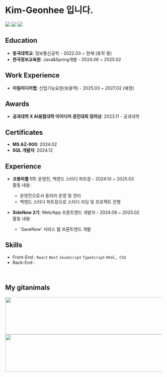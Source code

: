 # Kim-Geonhee 입니다.


<a href="mailto:kafoo0105@gmail.com"><img
    src="https://img.shields.io/badge/Gmail-EA4335?style=flat-square&logo=Gmail&logoColor=white&link=kafoo0105@gmail.com" /></a>
<a href="https://velog.io/@kafoo0105/posts"><img
    src="https://img.shields.io/badge/Velog-EA4365?style=flat-square&logo=Velog&logoColor=white&link=(https://velog.io/@kafoo0105/posts)" /></a>
<a href="https://platinum-beam-072.notion.site/1157467b564580d9bdb5d522fd9be5d3"><img
    src="https://img.shields.io/badge/Notion-000000?style=flat-square&logo=notion&logoColor=white" /></a>


## Education

- **동국대학교**: 정보통신공학 - 2022.03 ~ 현재 (휴학 중)  
- **한국정보교육원**: Java&Spring개발 - 2024.08 ~ 2025.02

## Work Experience

- **미림미디어랩**: 산업기능요원(보충역) - 2025.03 ~ 2027.02 (예정)  

## Awards

- **공과대학 X AI융합대학 아이디어 경진대회 장려상**: 2023.11 - 공과대학  

## Certificates

- **MS AZ-900**: 2024.02  
- **SQL 개발자**: 2024.12

## Experience

- **코봉피플 1기**: 운영진, 백엔드 스터디 파트장 - 2024.10 ~ 2025.03  
  활동 내용:
  - 운영진으로서 동아리 운영 및 관리
  - 백엔드 스터디 파트장으로 스터디 리딩 및 프로젝트 진행

- **SideNow 2기**: Web/App 프론트엔드 개발자 - 2024.09 ~ 2025.02  
  활동 내용:
  - 'SaveNow' 서비스 웹 프론트엔드 개발
  
## Skills

- Front-End : `React` `Next` `JavaScript` `TypeScript` `Html, CSS`
- Back-End : 


</div>

<br>

## My gitanimals

<a href="https://github.com/devxb/gitanimals">
  <img
    src="https://render.gitanimals.org/lines/kafoo0105?pet-id=654904966268974588"
    width="1000"
    height="120"
  />
</a>
  

<a href="https://github.com/devxb/gitanimals">
  <img
    src="https://render.gitanimals.org/lines/kafoo0105?pet-id=657025457570046742"
    width="1000"
    height="120"
  />
</a>
  


